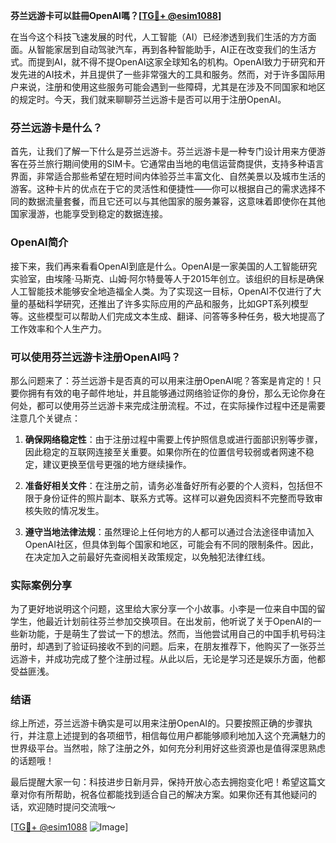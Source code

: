 **芬兰远游卡可以註冊OpenAI嗎？[[TG💪+ @esim1088](https://t.me/s/esim1088)]**

在当今这个科技飞速发展的时代，人工智能（AI）已经渗透到我们生活的方方面面。从智能家居到自动驾驶汽车，再到各种智能助手，AI正在改变我们的生活方式。而提到AI，就不得不提OpenAI这家全球知名的机构。OpenAI致力于研究和开发先进的AI技术，并且提供了一些非常强大的工具和服务。然而，对于许多国际用户来说，注册和使用这些服务可能会遇到一些障碍，尤其是在涉及不同国家和地区的规定时。今天，我们就来聊聊芬兰远游卡是否可以用于注册OpenAI。

### 芬兰远游卡是什么？

首先，让我们了解一下什么是芬兰远游卡。芬兰远游卡是一种专门设计用来方便游客在芬兰旅行期间使用的SIM卡。它通常由当地的电信运营商提供，支持多种语言界面，非常适合那些希望在短时间内体验芬兰丰富文化、自然美景以及城市生活的游客。这种卡片的优点在于它的灵活性和便捷性——你可以根据自己的需求选择不同的数据流量套餐，而且它还可以与其他国家的服务兼容，这意味着即使你在其他国家漫游，也能享受到稳定的数据连接。

### OpenAI简介

接下来，我们再来看看OpenAI到底是什么。OpenAI是一家美国的人工智能研究实验室，由埃隆·马斯克、山姆·阿尔特曼等人于2015年创立。该组织的目标是确保人工智能技术能够安全地造福全人类。为了实现这一目标，OpenAI不仅进行了大量的基础科学研究，还推出了许多实际应用的产品和服务，比如GPT系列模型等。这些模型可以帮助人们完成文本生成、翻译、问答等多种任务，极大地提高了工作效率和个人生产力。

### 可以使用芬兰远游卡注册OpenAI吗？

那么问题来了：芬兰远游卡是否真的可以用来注册OpenAI呢？答案是肯定的！只要你拥有有效的电子邮件地址，并且能够通过网络验证你的身份，那么无论你身在何处，都可以使用芬兰远游卡来完成注册流程。不过，在实际操作过程中还是需要注意几个关键点：

1. **确保网络稳定性**：由于注册过程中需要上传护照信息或进行面部识别等步骤，因此稳定的互联网连接至关重要。如果你所在的位置信号较弱或者网速不稳定，建议更换至信号更强的地方继续操作。
   
2. **准备好相关文件**：在注册之前，请务必准备好所有必要的个人资料，包括但不限于身份证件的照片副本、联系方式等。这样可以避免因资料不完整而导致审核失败的情况发生。

3. **遵守当地法律法规**：虽然理论上任何地方的人都可以通过合法途径申请加入OpenAI社区，但具体到每个国家和地区，可能会有不同的限制条件。因此，在决定加入之前最好先查阅相关政策规定，以免触犯法律红线。

### 实际案例分享

为了更好地说明这个问题，这里给大家分享一个小故事。小李是一位来自中国的留学生，他最近计划前往芬兰参加交换项目。在出发前，他听说了关于OpenAI的一些新功能，于是萌生了尝试一下的想法。然而，当他尝试用自己的中国手机号码注册时，却遇到了验证码接收不到的问题。后来，在朋友推荐下，他购买了一张芬兰远游卡，并成功完成了整个注册过程。从此以后，无论是学习还是娱乐方面，他都受益匪浅。

### 结语

综上所述，芬兰远游卡确实是可以用来注册OpenAI的。只要按照正确的步骤执行，并注意上述提到的各项细节，相信每位用户都能够顺利地加入这个充满魅力的世界级平台。当然啦，除了注册之外，如何充分利用好这些资源也是值得深思熟虑的话题哦！

最后提醒大家一句：科技进步日新月异，保持开放心态去拥抱变化吧！希望这篇文章对你有所帮助，祝各位都能找到适合自己的解决方案。如果你还有其他疑问的话，欢迎随时提问交流哦～ 

[[TG💪+ @esim1088](https://t.me/s/esim1088) ![Image](https://i.postimg.cc/4NQfJmqS/Snipaste-2025-05-13-00-14-12.png)]